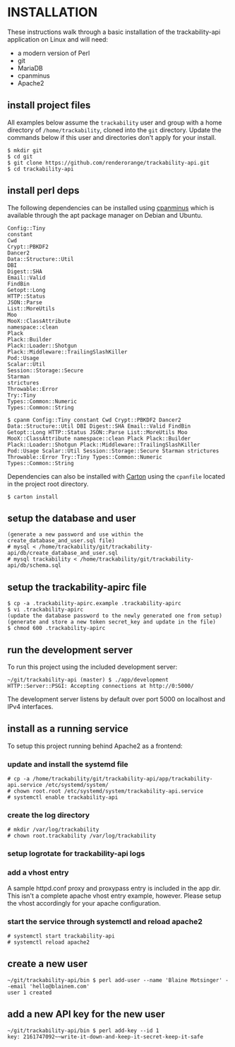 # INSTALLATION

These instructions walk through a basic installation of the trackability-api application on Linux and will need:

- a modern version of Perl
- git
- MariaDB
- cpanminus
- Apache2

## install project files

All examples below assume the `trackability` user and group with a home directory of `/home/trackability`, cloned into the `git` directory.  Update the commands below if this user and directories don't apply for your install.

```
$ mkdir git
$ cd git
$ git clone https://github.com/renderorange/trackability-api.git
$ cd trackability-api
```

## install perl deps

The following dependencies can be installed using [cpanminus](https://metacpan.org/pod/App::cpanminus) which is available through the apt package manager on Debian and Ubuntu.

```
Config::Tiny
constant
Cwd
Crypt::PBKDF2
Dancer2
Data::Structure::Util
DBI
Digest::SHA
Email::Valid
FindBin
Getopt::Long
HTTP::Status
JSON::Parse
List::MoreUtils
Moo
MooX::ClassAttribute
namespace::clean
Plack
Plack::Builder
Plack::Loader::Shotgun
Plack::Middleware::TrailingSlashKiller
Pod::Usage
Scalar::Util
Session::Storage::Secure
Starman
strictures
Throwable::Error
Try::Tiny
Types::Common::Numeric
Types::Common::String
```

```
$ cpanm Config::Tiny constant Cwd Crypt::PBKDF2 Dancer2 Data::Structure::Util DBI Digest::SHA Email::Valid FindBin Getopt::Long HTTP::Status JSON::Parse List::MoreUtils Moo MooX::ClassAttribute namespace::clean Plack Plack::Builder Plack::Loader::Shotgun Plack::Middleware::TrailingSlashKiller Pod::Usage Scalar::Util Session::Storage::Secure Starman strictures Throwable::Error Try::Tiny Types::Common::Numeric Types::Common::String
```

Dependencies can also be installed with [Carton](https://metacpan.org/pod/Carton) using the `cpanfile` located in the project root directory.

```
$ carton install
```

## setup the database and user

```
(generate a new password and use within the create_database_and_user.sql file)
# mysql < /home/trackability/git/trackability-api/db/create_database_and_user.sql
# mysql trackability < /home/trackability/git/trackability-api/db/schema.sql
```

## setup the trackability-apirc file

```
$ cp -a .trackability-apirc.example .trackability-apirc
$ vi .trackability-apirc
(update the database password to the newly generated one from setup)
(generate and store a new token secret_key and update in the file)
$ chmod 600 .trackability-apirc
```

## run the development server

To run this project using the included development server:

```
~/git/trackability-api (master) $ ./app/development
HTTP::Server::PSGI: Accepting connections at http://0:5000/
```

The development server listens by default over port 5000 on localhost and IPv4 interfaces.

## install as a running service

To setup this project running behind Apache2 as a frontend:

### update and install the systemd file

```
# cp -a /home/trackability/git/trackability-api/app/trackability-api.service /etc/systemd/system/
# chown root.root /etc/systemd/system/trackability-api.service
# systemctl enable trackability-api
```

### create the log directory

```
# mkdir /var/log/trackability
# chown root.trackability /var/log/trackability
```

### setup logrotate for trackability-api logs

### add a vhost entry

A sample httpd.conf proxy and proxypass entry is included in the app dir.  This isn't a complete apache vhost entry example, however.  Please setup the vhost accordingly for your apache configuration.

### start the service through systemctl and reload apache2

```
# systemctl start trackability-api
# systemctl reload apache2
```

## create a new user

```
~/git/trackability-api/bin $ perl add-user --name 'Blaine Motsinger' --email 'hello@blainem.com'
user 1 created
```

## add a new API key for the new user

```
~/git/trackability-api/bin $ perl add-key --id 1
key: 2161747092~~write-it-down-and-keep-it-secret-keep-it-safe
```
